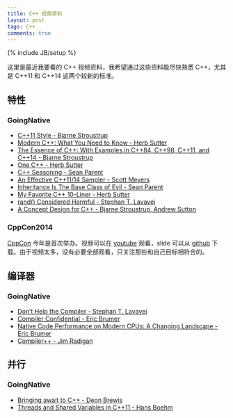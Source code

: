 ```yaml
---
title: C++ 视频资料
layout: post
tags: C++
comments: true
---
```

{% include JB/setup %}

这里是最近我要看的 C++ 视频资料，我希望通过这些资料能尽快熟悉 C++，尤其是 C++11 和 C++14 这两个较新的标准。

## 特性

### GoingNative

* [C++11 Style - Bjarne Stroustrup](http://channel9.msdn.com/Events/GoingNative/GoingNative-2012/Keynote-Bjarne-Stroustrup-Cpp11-Style)
* [Modern C++: What You Need to Know - Herb Sutter](http://channel9.msdn.com/Events/Build/2014/2-661)
* [The Essence of C++: With Examples in C++84, C++98, C++11, and C++14 - Bjarne Stroustrup](http://channel9.msdn.com/Events/GoingNative/2013/Opening-Keynote-Bjarne-Stroustrup)
* [One C++ - Herb Sutter](http://channel9.msdn.com/Events/GoingNative/2013/Keynote-Herb-Sutter-One-Cpp)
* [C++ Seasoning - Sean Parent](http://channel9.msdn.com/Events/GoingNative/2013/Cpp-Seasoning)
* [An Effective C++11/14 Sampler - Scott Meyers](http://channel9.msdn.com/Events/GoingNative/2013/An-Effective-Cpp11-14-Sampler)
* [Inheritance Is The Base Class of Evil - Sean Parent](http://channel9.msdn.com/Events/GoingNative/2013/Inheritance-Is-The-Base-Class-of-Evil)
* [My Favorite C++ 10-Liner - Herb Sutter](http://channel9.msdn.com/Events/GoingNative/2013/My-Favorite-Cpp-10-Liner)
* [rand() Considered Harmful - Stephan T. Lavavej](http://channel9.msdn.com/Events/GoingNative/2013/rand-Considered-Harmful)
* [A Concept Design for C++ - Bjarne Stroustrup, Andrew Sutton](http://channel9.msdn.com/Events/GoingNative/GoingNative-2012/A-Concept-Design-for-C-)

### CppCon2014

[CppCon](http://cppcon.org/) 今年是首次举办。视频可以在 [youtube](https://www.youtube.com/user/CppCon) 观看，slide 可以从 [github](https://github.com/CppCon) 下载。由于视频太多，没有必要全部观看，只关注那些和自己目标相符合的。


## 编译器

### GoingNative

* [Don’t Help the Compiler - Stephan T. Lavavej](http://channel9.msdn.com/Events/GoingNative/2013/Don-t-Help-the-Compiler)
* [Compiler Confidential - Eric Brumer](http://channel9.msdn.com/Events/GoingNative/2013/Compiler-Confidential)
* [Native Code Performance on Modern CPUs: A Changing Landscape - Eric Brumer](http://channel9.msdn.com/Events/Build/2014/4-587)
* [Compiler++ - Jim Radigan](http://channel9.msdn.com/Events/GoingNative/2013/Compilerpp-)

## 并行

### GoingNative

* [Bringing await to C++ - Deon Brewis](http://channel9.msdn.com/Events/GoingNative/2013/Bringing-await-to-Cpp)
* [Threads and Shared Variables in C++11 - Hans Boehm](http://channel9.msdn.com/Events/GoingNative/GoingNative-2012/Threads-and-Shared-Variables-in-C-11)